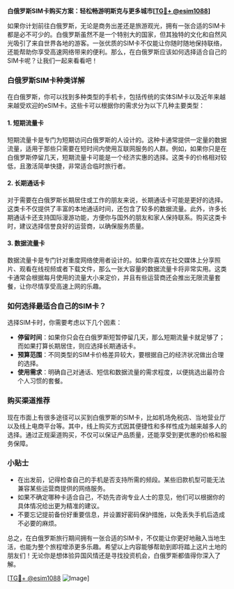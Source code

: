 **白俄罗斯SIM卡购买方案：轻松畅游明斯克与更多城市[[TG💪+ @esim1088](https://t.me/s/esim1088)]**

如果你计划前往白俄罗斯，无论是商务出差还是旅游观光，拥有一张合适的SIM卡都是必不可少的。白俄罗斯虽然不是一个特别大的国家，但其独特的文化和自然风光吸引了来自世界各地的游客。一张优质的SIM卡不仅能让你随时随地保持联络，还能帮助你享受高速网络带来的便利。那么，在白俄罗斯应该如何选择适合自己的SIM卡呢？让我们一起来看看吧！

### 白俄罗斯SIM卡种类详解

在白俄罗斯，你可以找到多种类型的手机卡，包括传统的实体SIM卡以及近年来越来越受欢迎的eSIM卡。这些卡可以根据你的需求分为以下几种主要类型：

#### 1. 短期流量卡
短期流量卡是专门为短期访问白俄罗斯的人设计的。这种卡通常提供一定量的数据流量，适用于那些只需要在短时间内使用互联网服务的人群。例如，如果你只是在白俄罗斯停留几天，短期流量卡可能是一个经济实惠的选择。这类卡的价格相对较低，且激活简单快捷，非常适合临时旅行者。

#### 2. 长期通话卡
对于需要在白俄罗斯长期居住或工作的朋友来说，长期通话卡可能是更好的选择。这类卡不仅提供了丰富的本地通话时间，还包含了较多的数据流量。此外，许多长期通话卡还支持国际漫游功能，方便你与国外的朋友和家人保持联系。购买这类卡时，建议选择信誉良好的运营商，以确保服务质量。

#### 3. 数据流量卡
数据流量卡是专门针对重度网络使用者设计的。如果你喜欢在社交媒体上分享照片、观看在线视频或者下载文件，那么一张大容量的数据流量卡将非常实用。这类卡通常会根据每月使用的流量大小来定价，并且有些运营商还会推出无限流量套餐，让你尽情享受高速上网的乐趣。

### 如何选择最适合自己的SIM卡？

选择SIM卡时，你需要考虑以下几个因素：

- **停留时间**：如果你只会在白俄罗斯短暂停留几天，那么短期流量卡就足够了；而如果打算长期居住，则应选择长期通话卡。
- **预算范围**：不同类型的SIM卡价格差异较大，要根据自己的经济状况做出合理的选择。
- **使用需求**：明确自己对通话、短信和数据流量的需求程度，以便挑选出最符合个人习惯的套餐。

### 购买渠道推荐

现在市面上有很多途径可以买到白俄罗斯的SIM卡，比如机场免税店、当地营业厅以及线上电商平台等。其中，线上购买方式因其便捷性和多样性成为越来越多人的选择。通过正规渠道购买，不仅可以保证产品质量，还能享受到更优惠的价格和服务保障。

### 小贴士

- 在出发前，记得检查自己的手机是否支持所需的频段。某些旧款机型可能无法兼容某些运营商提供的网络服务。
- 如果不确定哪种卡适合自己，不妨先咨询专业人士的意见，他们可以根据你的具体情况给出更为精准的建议。
- 不要忘记提前备份好重要信息，并设置好密码保护措施，以免丢失手机后造成不必要的麻烦。

总之，在白俄罗斯旅行期间拥有一张合适的SIM卡，不仅能让你更好地融入当地生活，也能为整个旅程增添更多乐趣。希望以上内容能够帮助到即将踏上这片土地的朋友们！无论你是想体验异国风情还是寻找投资机会，白俄罗斯都值得你深入了解。

[[TG💪+ @esim1088](https://t.me/s/esim1088) ![Image](https://i.postimg.cc/4NQfJmqS/Snipaste-2025-05-13-00-14-12.png)]